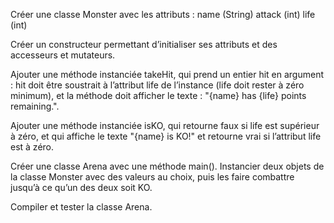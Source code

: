Créer une classe Monster avec les attributs :
name (String)
attack (int)
life (int)

Créer un constructeur permettant d’initialiser ses attributs et des accesseurs et mutateurs.

Ajouter une méthode instanciée takeHit, qui prend un entier hit en argument : hit doit être soustrait à l’attribut life de l’instance (life doit rester à zéro minimum), et la méthode doit afficher le texte :
"{name} has {life} points remaining.".

Ajouter une méthode instanciée isKO, qui retourne faux si life est supérieur à zéro, et qui affiche le texte "{name} is KO!" et retourne vrai si l’attribut life est à zéro.


Créer une classe Arena avec une méthode main(). Instancier deux objets de la classe Monster avec des valeurs au choix, puis les faire combattre jusqu’à ce qu’un des deux soit KO.

Compiler et tester la classe Arena.
